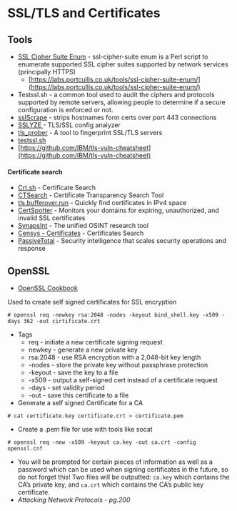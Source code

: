 # SSL/TLS and Certificates

## Tools

* [SSL Cipher Suite Enum](https://github.com/portcullislabs/ssl-cipher-suite-enum) - ssl-cipher-suite enum is a Perl script to enumerate supported SSL cipher suites supported by network services (principally HTTPS)
  * &#x20;[https://labs.portcullis.co.uk/tools/ssl-cipher-suite-enum/](https://labs.portcullis.co.uk/tools/ssl-cipher-suite-enum/)
* Testssl.sh - a common tool used to audit the ciphers and protocols supported by remote servers, allowing people to determine if a secure configuration is enforced or not.
* [sslScrape](https://github.com/cheetz/sslScrape) - strips hostnames form certs over port 443 connections
* [SSLYZE ](https://github.com/nabla-c0d3/sslyze)- TLS/SSL config analyzer
* [tls\_prober](https://github.com/WestpointLtd/tls\_prober) - A tool to fingerprint SSL/TLS servers
* [testssl.sh](https://github.com/drwetter/testssl.sh)&#x20;
* [https://github.com/IBM/tls-vuln-cheatsheet](https://github.com/IBM/tls-vuln-cheatsheet)

#### Certificate search

* [Crt.sh](https://crt.sh/) - Certificate Search
* [CTSearch](https://ui.ctsearch.entrust.com/ui/ctsearchui) - Certificate Transparency Search Tool
* [tls.bufferover.run](https://tls.bufferover.run/) - Quickly find certificates in IPv4 space
* [CertSpotter](https://sslmate.com/certspotter/) - Monitors your domains for expiring, unauthorized, and invalid SSL certificates
* [SynapsInt](https://synapsint.com/) - The unified OSINT research tool
* [Censys - Certificates](https://search.censys.io/certificates) - Certificates Search
* [PassiveTotal](https://www.riskiq.com/products/passivetotal/) - Security intelligence that scales security operations and response

## OpenSSL

* [OpenSSL Cookbook](https://www.feistyduck.com/library/openssl-cookbook/)

Used to create self signed certificates for SSL encryption

```
# openssl req -newkey rsa:2048 -nodes -keyout bind_shell.key -x509 -days 362 -out cirtificate.crt
```

* Tags
  * req - initiate a new certificate signing request
  * newkey - generate a new private key
  * rsa:2048 - use RSA encryption with a 2,048-bit key length
  * \-nodes - store the private key without passphrase protection
  * \-keyout - save the key to a file
  * \-x509 - output a self-signed cert instead of a certificate request
  * \-days - set validity period
  * \-out - save this certificate to a file
* Generate a self signed Certificate for a CA

```
# cat certificate.key certificate.crt > certificate.pem
```

* Create a .pem file for use with tools like socat

```
# openssl req -new -x509 -keyout ca.key -out ca.crt -config openssl.cnf
```

* You will be prompted for certain pieces of information as well as a password which can be used when signing certificates in the future, so do not forget this! Two files will be outputted: `ca.key` which contains the CA’s private key, and `ca.crt` which contains the CA’s public key certificate.
* _Attacking Network Protocols - pg.200_

